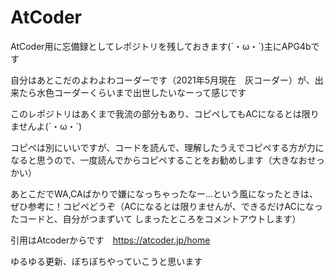 # AtCoder
AtCoder用に忘備録としてレポジトリを残しておきます(´・ω・`)主にAPG4bです

自分はあとこだのよわよわコーダーです（2021年5月現在　灰コーダー）が、出来たら水色コーダーくらいまで出世したいなーって感じです

このレポジトリはあくまで我流の部分もあり、コピペしてもACになるとは限りませんよ(´・ω・`)

コピペは別にいいですが、コードを読んで、理解したうえでコピペする方が力になると思うので、一度読んでからコピペすることをお勧めします（大きなおせっかい）

あとこだでWA,CAばかりで嫌になっちゃったなー...という風になったときは、ぜひ参考に！コピペどうぞ（ACになるとは限りませんが、できるだけACになったコードと、自分がつまずいて
しまったところをコメントアウトします）

引用はAtcoderからです　https://atcoder.jp/home

ゆるゆる更新、ぼちぼちやっていこうと思います
